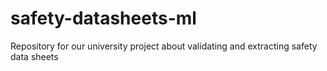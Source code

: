 # safety-datasheets-ml
Repository for our university project about validating and extracting safety data sheets
